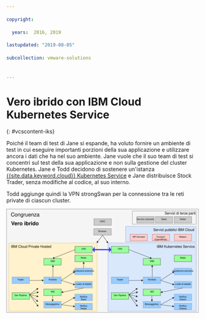 ```yaml
---

copyright:

  years:  2016, 2019

lastupdated: "2019-08-05"

subcollection: vmware-solutions


---
```


# Vero ibrido con IBM Cloud Kubernetes Service
{: #vcscontent-iks}

Poiché il team di test di Jane si espande, ha voluto fornire un ambiente di test
in cui eseguire importanti porzioni della sua applicazione e utilizzare ancora i dati che ha
nel suo ambiente. Jane vuole che il suo team di test si concentri sul test
della sua applicazione e non sulla gestione del cluster Kubernetes. Jane e Todd decidono di sostenere un'istanza [{{site.data.keyword.cloud}} Kubernetes
Service](https://www.ibm.com/cloud/container-service) e Jane
distribuisce Stock Trader, senza modifiche al codice, al suo interno.

Todd aggiunge quindi la VPN strongSwan per la connessione tra le reti
private di ciascun cluster.

![Stock Trader come vera applicazione ibrida](../../images/vcscontent-truehybrid.svg "Stock Trader come vera applicazione ibrida")
